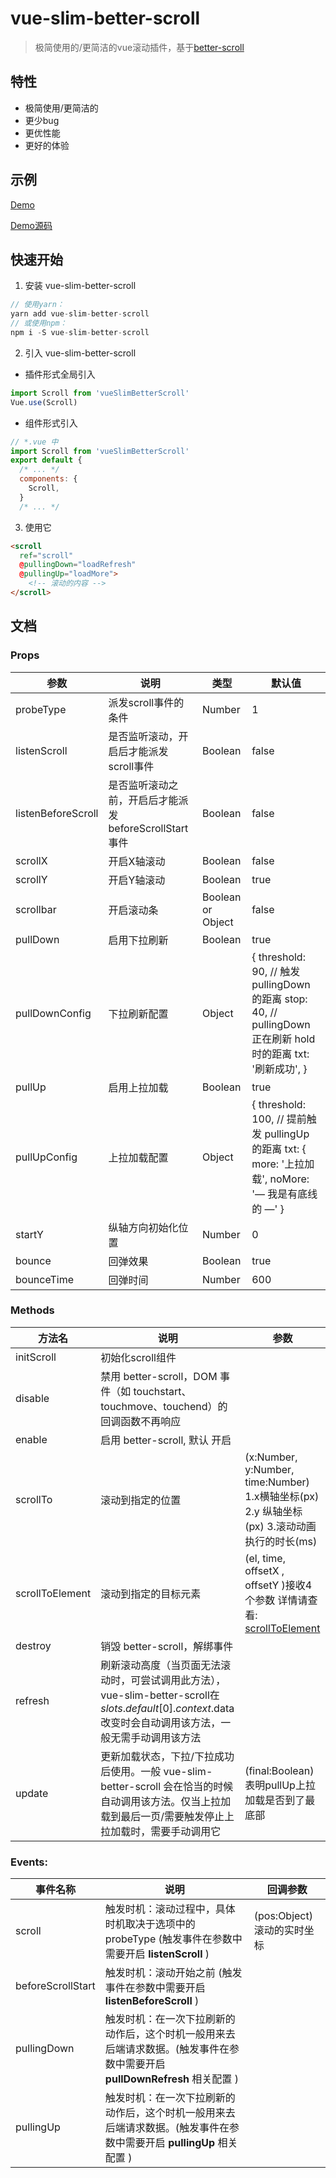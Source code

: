 # vue-slim-better-scroll
> 极简使用的/更简洁的vue滚动插件，基于[better-scroll](https://github.com/ustbhuangyi/better-scroll)

## 特性
* 极简使用/更简洁的
* 更少bug
* 更优性能
* 更好的体验


## 示例
[Demo](https://wannaxiao.github.io/vue-slim-better-scroll/)

[Demo源码](https://github.com/wannaxiao/vue-slim-better-scroll/blob/master/src/App.vue)


## 快速开始
1. 安装 vue-slim-better-scroll
``` js
// 使用yarn：
yarn add vue-slim-better-scroll
// 或使用npm：
npm i -S vue-slim-better-scroll
```


2. 引入 vue-slim-better-scroll
* 插件形式全局引入
``` js
import Scroll from 'vueSlimBetterScroll'
Vue.use(Scroll)
```

* 组件形式引入
``` js
// *.vue 中
import Scroll from 'vueSlimBetterScroll'
export default {
  /* ... */
  components: {
    Scroll,
  }
  /* ... */
```


3. 使用它
``` html
<scroll
  ref="scroll"
  @pullingDown="loadRefresh"
  @pullingUp="loadMore">
    <!-- 滚动的内容 -->
</scroll>
```

## 文档
### Props
参数 | 说明 | 类型 | 默认值
|---|---|---|---|
probeType | 派发scroll事件的条件 | Number | 1 |
listenScroll | 是否监听滚动，开启后才能派发scroll事件| Boolean | false
listenBeforeScroll | 是否监听滚动之前，开启后才能派发beforeScrollStart事件| Boolean | false
scrollX | 开启X轴滚动 | Boolean | false
scrollY | 开启Y轴滚动 | Boolean | true
scrollbar | 开启滚动条 | Boolean or Object | false
pullDown | 启用下拉刷新 | Boolean | true
pullDownConfig | 下拉刷新配置 | Object | { threshold: 90, // 触发 pullingDown 的距离 stop: 40, // pullingDown 正在刷新 hold 时的距离 txt: '刷新成功', }
pullUp | 启用上拉加载 | Boolean | true
pullUpConfig | 上拉加载配置 | Object | { threshold: 100, // 提前触发 pullingUp 的距离 txt: { more: '上拉加载', noMore: '— 我是有底线的 —' }
startY | 纵轴方向初始化位置 | Number | 0
bounce | 回弹效果 | Boolean | true
bounceTime | 回弹时间 | Number | 600

### Methods
方法名 | 说明 | 参数
|---|---|---|
initScroll | 初始化scroll组件 | |
disable | 禁用 better-scroll，DOM 事件（如 touchstart、touchmove、touchend）的回调函数不再响应 | |
enable | 启用 better-scroll, 默认 开启 | |
scrollTo | 滚动到指定的位置 | (x:Number, y:Number, time:Number) 1.x横轴坐标(px) 2.y 纵轴坐标(px) 3.滚动动画执行的时长(ms)
scrollToElement | 滚动到指定的目标元素 | (el, time, offsetX , offsetY )接收4个参数 详情请查看: [scrollToElement](https://ustbhuangyi.github.io/better-scroll/doc/zh-hans/api.html#scrolltoelementel-time-offsetx-offsety-easing)
destroy | 销毁 better-scroll，解绑事件
refresh | 刷新滚动高度（当页面无法滚动时，可尝试调用此方法），vue-slim-better-scroll在 $slots.default[0].context.$data 改变时会自动调用该方法，一般无需手动调用该方法
update | 更新加载状态，下拉/下拉成功后使用。一般 vue-slim-better-scroll 会在恰当的时候自动调用该方法。仅当上拉加载到最后一页/需要触发停止上拉加载时，需要手动调用它 | (final:Boolean) 表明pullUp上拉加载是否到了最底部

### Events:
事件名称 | 说明 | 回调参数
|---|---|---|
scroll | 触发时机：滚动过程中，具体时机取决于选项中的 probeType (触发事件在参数中需要开启 **listenScroll** ) | (pos:Object) 滚动的实时坐标
beforeScrollStart | 触发时机：滚动开始之前 (触发事件在参数中需要开启 **listenBeforeScroll** )
pullingDown | 触发时机：在一次下拉刷新的动作后，这个时机一般用来去后端请求数据。(触发事件在参数中需要开启 **pullDownRefresh** 相关配置 )
pullingUp | 触发时机：在一次下拉刷新的动作后，这个时机一般用来去后端请求数据。(触发事件在参数中需要开启 **pullingUp** 相关配置 )


